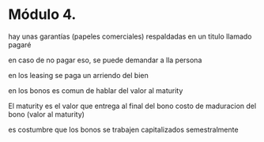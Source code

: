 # Módulo 4.

hay unas garantías (papeles comerciales) respaldadas en un titulo llamado pagaré

en caso de no pagar eso, se puede demandar a lla persona

en los leasing se paga un arriendo del bien

en los bonos es comun de hablar del valor al maturity

El maturity es el valor que entrega al final del bono
costo de maduracion del bono (valor al maturity)

es costumbre que los bonos se trabajen capitalizados semestralmente

